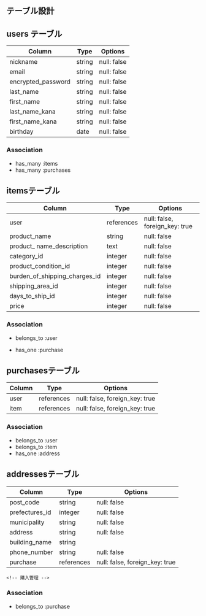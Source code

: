 ## テーブル設計

## users テーブル

| Column             | Type       | Options     |
| ------             | ---------- | ------------|
| nickname           | string     | null: false |
| email              | string     | null: false |
| encrypted_password | string     | null: false |
| last_name          | string     | null: false |
| first_name         | string     | null: false |
| last_name_kana     | string     | null: false |
| first_name_kana    | string     | null: false |
| birthday           | date       | null: false |

### Association
- has_many :items
- has_many :purchases
<!-- has_manyの場合は複数形 -->

## itemsテーブル

| Column                        | Type       | Options                        |
| ------                        | ---------- | ------------------------------ |
| user                          |references  | null: false, foreign_key: true |
| product_name                  | string     | null: false                    |
| product_ name_description     | text       | null: false                    |
| category_id                   | integer    | null: false                    |
| product_condition_id          | integer    | null: false                    |
| burden_of_shipping_charges_id | integer    | null: false                    |
| shipping_area_id              | integer    | null: false                    |
| days_to_ship_id               | integer    | null: false                    |
| price                         | integer    | null: false                    |


### Association
- belongs_to :user
- has_one :purchase

  <!-- 購入 -->
## purchasesテーブル
<!-- テーブル名は複数形 -->

| Column            | Type       | Options                        |
| ------            | ---------- | ------------------------------ |
| user              | references | null: false, foreign_key: true |
| item              | references | null: false, foreign_key: true |
<!-- 外部キーを保存するカラムはreferences型かinteger型 -->
<!-- references型は自動で_idがつく -->
### Association
- belongs_to :user
- belongs_to :item
- has_one :address

## addressesテーブル

| Column                | Type       | Options                        |
| ------                | ---------- | ------------------------------ |
| post_code             | string     | null: false                    |
| prefectures_id        | integer    | null: false                    |
| municipality          | string     | null: false                    |
| address               | string     | null: false                    |
| building_name         | string     |                                |
| phone_number          | string     | null: false                    |
| purchase              | references | null: false, foreign_key: true |
    <!-- 購入管理 -->

### Association
- belongs_to :purchase

